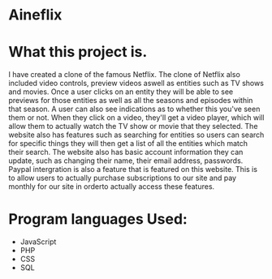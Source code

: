 # Aineflix 

# What this project is.
I have created a clone of the famous Netflix. The clone of Netflix also included video controls, preview videos aswell as entities such as TV shows and movies.  Once a user clicks on an entity they will be able to see previews for those entities as well as all the seasons and episodes within that season. A user can also see indications as to whether this you've seen them or not.  When they click on a video, they'll get a video player, which will allow them to actually watch the TV show or movie that they selected.  The website also has features such as searching for entities so users can search for specific things they will then get a list of all the entities which match their search.   The website also has basic account information they can update, such as changing their name, their email address, passwords.  Paypal intergration is also a feature that is featured on this website. This is to allow users to actually purchase subscriptions to our site and pay monthly for our site in orderto actually access these features. 

# Program languages Used:
- JavaScript
- PHP 
- CSS
- SQL
